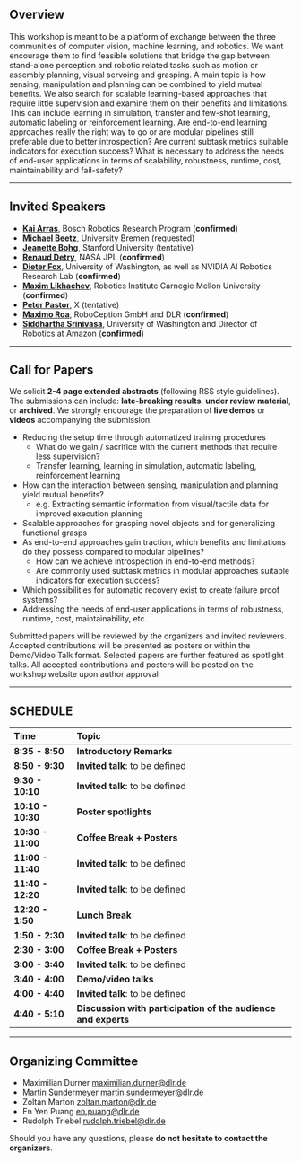 ## Overview
This workshop is meant to be a platform of exchange between the three communities of computer vision, machine learning, and robotics. We want encourage them to find feasible solutions that bridge the gap between stand-alone  perception and robotic related tasks such as motion or assembly planning, visual servoing  and grasping. A main topic is how sensing, manipulation and planning  can be combined to yield mutual benefits. We also search for scalable  learning-based approaches that require little supervision and examine them on their benefits and limitations. This can include learning in simulation, transfer and few-shot learning, automatic labeling or reinforcement learning. Are end-to-end learning  approaches really the right way to go or are modular pipelines still preferable due to better introspection? Are current subtask metrics suitable indicators for execution success? What is necessary to address the  needs of end-user applications in terms of scalability, robustness, runtime, cost,  maintainability and fail-safety? 

---

## Invited Speakers
* [__Kai Arras__](https://www.bosch.com/de/forschung/know-how/forscher/dr-kai-oliver-arras/), Bosch Robotics Research Program (__confirmed__)
* [__Michael Beetz__](http://ai.uni-bremen.de/team/michael_beetz), University Bremen (requested)
* [__Jeanette Bohg__](https://am.is.tuebingen.mpg.de/person/jbohg), Stanford University (tentative)
* [__Renaud Detry__](https://www-robotics.jpl.nasa.gov/people/Renaud_Detry/), NASA JPL (__confirmed__)
* [__Dieter Fox__](https://homes.cs.washington.edu/~fox/), University of Washington, as well as NVIDIA AI Robotics Research Lab (__confirmed__)
* [__Maxim Likhachev__](http://www.cs.cmu.edu/~maxim/), Robotics Institute Carnegie Mellon University (__confirmed__)
* [__Peter Pastor__](https://www.linkedin.com/in/peter-pastor-sampedro-824aa584/), X (tentative)
* [__Maximo Roa__](https://rmc.dlr.de/rm/de/staff/maximo.roa/), RoboCeption GmbH and DLR (__confirmed__)
* [__Siddhartha Srinivasa__](https://goodrobot.ai/), University of Washington and Director of Robotics at Amazon (__confirmed__) 

---

## Call for Papers
We solicit __2-4 page extended abstracts__ (following RSS style guidelines). The submissions can include: __late-breaking results__, __under review material__, or __archived__. We strongly encourage the preparation of __live demos__ or __videos__ accompanying the submission.

* Reducing the setup time through automatized training procedures
  * What do we gain / sacrifice with the current methods that require less supervision?
  * Transfer learning, learning in simulation, automatic labeling, reinforcement learning
* How can the interaction between sensing, manipulation and planning yield mutual benefits?
  * e.g. Extracting semantic information from visual/tactile data for improved execution planning
* Scalable approaches for grasping novel objects and for generalizing functional grasps
* As end-to-end approaches gain traction, which benefits and limitations do they possess compared to modular pipelines?
  * How can we achieve introspection in end-to-end methods?
  * Are commonly used subtask metrics in modular approaches suitable indicators for execution success?
* Which possibilities for automatic recovery exist to create failure proof systems?
* Addressing the needs of end-user applications in terms of robustness, runtime, cost, maintainability, etc.

Submitted papers will be reviewed by the organizers and invited reviewers. Accepted contributions will be presented as posters or within the Demo/Video Talk format. Selected papers are further featured as spotlight talks. All accepted contributions and posters will be posted on the workshop website upon author approval

---

## SCHEDULE

| Time  | Topic |
| :------------- | :------------- |
| __8:35 - 8:50__ | __Introductory Remarks__ |
| __8:50 - 9:30__ | __Invited talk__: to be defined |
| __9:30 - 10:10__ | __Invited talk__: to be defined |
| __10:10 - 10:30__ | __Poster spotlights__ |
| __10:30 - 11:00__ | __Coffee Break + Posters__ |
| __11:00 - 11:40__ | __Invited talk__: to be defined |
| __11:40 - 12:20__ | __Invited talk__: to be defined |
| __12:20 - 1:50__ | __Lunch Break__ |
| __1:50 - 2:30__ | __Invited talk__: to be defined |
| __2:30 - 3:00__ | __Coffee Break + Posters__ |
| __3:00 - 3:40__ | __Invited talk__: to be defined |
| __3:40 - 4:00__ | __Demo/video talks__ |
| __4:00 - 4:40__ | __Invited talk__: to be defined |
| __4:40 - 5:10__ | __Discussion with participation of the audience and experts__ |

---

## Organizing Committee
* Maximilian Durner <maximilian.durner@dlr.de>
* Martin Sundermeyer <martin.sundermeyer@dlr.de>
* Zoltan Marton <zoltan.marton@dlr.de>
* En Yen Puang <en.puang@dlr.de> 
* Rudolph Triebel <rudolph.triebel@dlr.de>

Should you have any questions, please __do not hesitate to contact the organizers__.
